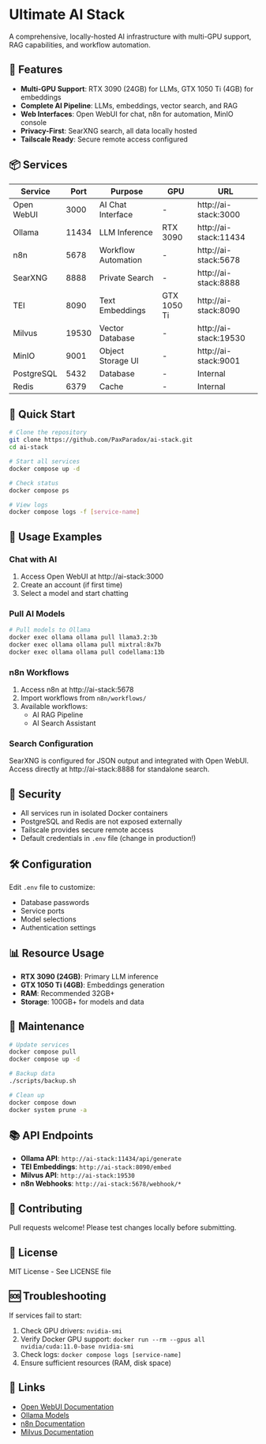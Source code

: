 # Ultimate AI Stack

A comprehensive, locally-hosted AI infrastructure with multi-GPU support, RAG capabilities, and workflow automation.

## 🚀 Features

- **Multi-GPU Support**: RTX 3090 (24GB) for LLMs, GTX 1050 Ti (4GB) for embeddings
- **Complete AI Pipeline**: LLMs, embeddings, vector search, and RAG
- **Web Interfaces**: Open WebUI for chat, n8n for automation, MinIO console
- **Privacy-First**: SearXNG search, all data locally hosted
- **Tailscale Ready**: Secure remote access configured

## 📦 Services

| Service | Port | Purpose | GPU | URL |
|---------|------|---------|-----|-----|
| Open WebUI | 3000 | AI Chat Interface | - | http://ai-stack:3000 |
| Ollama | 11434 | LLM Inference | RTX 3090 | http://ai-stack:11434 |
| n8n | 5678 | Workflow Automation | - | http://ai-stack:5678 |
| SearXNG | 8888 | Private Search | - | http://ai-stack:8888 |
| TEI | 8090 | Text Embeddings | GTX 1050 Ti | http://ai-stack:8090 |
| Milvus | 19530 | Vector Database | - | http://ai-stack:19530 |
| MinIO | 9001 | Object Storage UI | - | http://ai-stack:9001 |
| PostgreSQL | 5432 | Database | - | Internal |
| Redis | 6379 | Cache | - | Internal |

## 🔧 Quick Start

```bash
# Clone the repository
git clone https://github.com/PaxParadox/ai-stack.git
cd ai-stack

# Start all services
docker compose up -d

# Check status
docker compose ps

# View logs
docker compose logs -f [service-name]
```

## 🎯 Usage Examples

### Chat with AI
1. Access Open WebUI at http://ai-stack:3000
2. Create an account (if first time)
3. Select a model and start chatting

### Pull AI Models
```bash
# Pull models to Ollama
docker exec ollama ollama pull llama3.2:3b
docker exec ollama ollama pull mixtral:8x7b
docker exec ollama ollama pull codellama:13b
```

### n8n Workflows
1. Access n8n at http://ai-stack:5678
2. Import workflows from `n8n/workflows/`
3. Available workflows:
   - AI RAG Pipeline
   - AI Search Assistant

### Search Configuration
SearXNG is configured for JSON output and integrated with Open WebUI.
Access directly at http://ai-stack:8888 for standalone search.

## 🔐 Security

- All services run in isolated Docker containers
- PostgreSQL and Redis are not exposed externally
- Tailscale provides secure remote access
- Default credentials in `.env` file (change in production!)

## 🛠 Configuration

Edit `.env` file to customize:
- Database passwords
- Service ports
- Model selections
- Authentication settings

## 📊 Resource Usage

- **RTX 3090 (24GB)**: Primary LLM inference
- **GTX 1050 Ti (4GB)**: Embeddings generation
- **RAM**: Recommended 32GB+
- **Storage**: 100GB+ for models and data

## 🔄 Maintenance

```bash
# Update services
docker compose pull
docker compose up -d

# Backup data
./scripts/backup.sh

# Clean up
docker compose down
docker system prune -a
```

## 📚 API Endpoints

- **Ollama API**: `http://ai-stack:11434/api/generate`
- **TEI Embeddings**: `http://ai-stack:8090/embed`
- **Milvus API**: `http://ai-stack:19530`
- **n8n Webhooks**: `http://ai-stack:5678/webhook/*`

## 🤝 Contributing

Pull requests welcome! Please test changes locally before submitting.

## 📝 License

MIT License - See LICENSE file

## 🆘 Troubleshooting

If services fail to start:
1. Check GPU drivers: `nvidia-smi`
2. Verify Docker GPU support: `docker run --rm --gpus all nvidia/cuda:11.0-base nvidia-smi`
3. Check logs: `docker compose logs [service-name]`
4. Ensure sufficient resources (RAM, disk space)

## 🔗 Links

- [Open WebUI Documentation](https://docs.openwebui.com)
- [Ollama Models](https://ollama.ai/library)
- [n8n Documentation](https://docs.n8n.io)
- [Milvus Documentation](https://milvus.io/docs)
